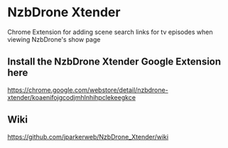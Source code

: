 NzbDrone Xtender
================

Chrome Extension for adding scene search links for tv episodes when viewing NzbDrone's show page

Install the NzbDrone Xtender Google Extension here
----
https://chrome.google.com/webstore/detail/nzbdrone-xtender/koaenifojgcodjmhlnhihpclekeegkce

Wiki
----
https://github.com/jparkerweb/NzbDrone_Xtender/wiki
